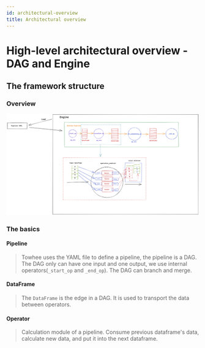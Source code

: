 ```yaml
---
id: architectural-overview
title: Architectural overview
---
```


# High-level architectural overview - DAG and Engine

## The framework structure

### Overview

![avatar](./framework.png)

### The basics
#### Pipeline
>  Towhee uses the YAML file to define a pipeline, the pipeline is a DAG. The DAG only can have one input and one output, we use internal operators(`_start_op` and `_end_op`). The DAG can branch and merge.
#### DataFrame
> The `DataFrame` is the edge in a DAG. It is used to transport the data between operators.
#### Operator
> Calculation module of a pipeline. Consume previous dataframe's data, calculate new data, and put it into the next dataframe.
